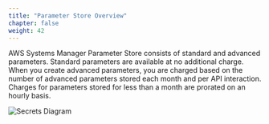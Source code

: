 ```yaml
---
title: "Parameter Store Overview"
chapter: false
weight: 42
---
```


AWS Systems Manager Parameter Store consists of standard and advanced parameters. Standard parameters are available at no additional charge. When you create advanced parameters, you are charged based on the number of advanced parameters stored each month and per API interaction. Charges for parameters stored for less than a month are prorated on an hourly basis. 

![Secrets Diagram](/images/secrets-ssm-diagram.png)